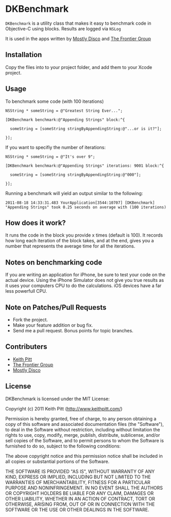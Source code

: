 # DKBenchmark

`DKBenchmark` is a utility class that makes it easy to benchmark code in Objective-C using blocks.
Results are logged via `NSLog`

It is used in the apps written by [Mostly Disco](http://www.mostlydisco.com) and [The Frontier Group](http://www.thefrontiergroup.com.au)

## Installation

Copy the files into to your project folder, and add them to your Xcode project.

## Usage

To benchmark some code (with 100 iterations)

    NSString * someString = @"Greatest String Ever...";

    [DKBenchmark benchmark:@"Appending Strings" block:^{

      someString = [someString stringByAppendingString:@"...or is it?"];

    }];

If you want to specifiy the number of iterations:

    NSString * someString = @"It's over 9";

    [DKBenchmark benchmark:@"Appending Strings" iterations: 9001 block:^{

      someString = [someString stringByAppendingString:@"000"];

    }];

Running a benchmark will yield an output similar to the following:

    2011-08-18 14:33:31.483 YourApplication[3544:10707] [DKBenchmark] "Appending Strings" took 0.25 seconds on average with (100 iterations)

## How does it work?

It runs the code in the block you provide x times (default is 100). It
records how long each iteration of the block takes, and at the end, gives
you a number that represents the average time for all the iterations.

## Notes on benchmarking code

If you are writing an application for iPhone, be sure to test your code
on the actual device. Using the iPhone Simulator does not give you true
results as it uses your computers CPU to do the calculations. iOS
devices have a far less powerfull CPU.

## Note on Patches/Pull Requests

* Fork the project.
* Make your feature addition or bug fix.
* Send me a pull request. Bonus points for topic branches.

## Contributers

* [Keith Pitt](http://www.keithpitt.com)
* [The Frontier Group](http://www.thefrontiergroup.com.au)
* [Mostly Disco](http://www.mostlydisco.com)

## License

DKBenchmark is licensed under the MIT License:

  Copyright (c) 2011 Keith Pitt (http://www.keithpitt.com/)

  Permission is hereby granted, free of charge, to any person obtaining a copy
  of this software and associated documentation files (the "Software"), to deal
  in the Software without restriction, including without limitation the rights
  to use, copy, modify, merge, publish, distribute, sublicense, and/or sell
  copies of the Software, and to permit persons to whom the Software is
  furnished to do so, subject to the following conditions:

  The above copyright notice and this permission notice shall be included in
  all copies or substantial portions of the Software.

  THE SOFTWARE IS PROVIDED "AS IS", WITHOUT WARRANTY OF ANY KIND, EXPRESS OR
  IMPLIED, INCLUDING BUT NOT LIMITED TO THE WARRANTIES OF MERCHANTABILITY,
  FITNESS FOR A PARTICULAR PURPOSE AND NONINFRINGEMENT. IN NO EVENT SHALL THE
  AUTHORS OR COPYRIGHT HOLDERS BE LIABLE FOR ANY CLAIM, DAMAGES OR OTHER
  LIABILITY, WHETHER IN AN ACTION OF CONTRACT, TORT OR OTHERWISE, ARISING FROM,
  OUT OF OR IN CONNECTION WITH THE SOFTWARE OR THE USE OR OTHER DEALINGS IN
  THE SOFTWARE.
